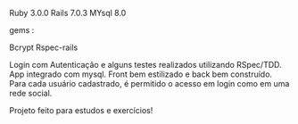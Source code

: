 Ruby 3.0.0
Rails 7.0.3
MYsql 8.0

gems :

Bcrypt
Rspec-rails

Login com Autenticação e alguns testes realizados utilizando RSpec/TDD.
App integrado com mysql. Front bem estilizado e back bem construído.
Para cada usuário cadastrado, é permitido o acesso em login como em uma rede social.

Projeto feito para estudos e exercícios!
